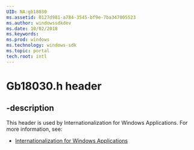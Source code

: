 ```yaml
---
UID: NA:gb18030
ms.assetid: 0127d981-a784-3545-bf9e-7ba347005523
ms.author: windowssdkdev
ms.date: 10/02/2018
ms.keywords: 
ms.prod: windows
ms.technology: windows-sdk
ms.topic: portal
tech.root: intl
---
```


# Gb18030.h header


## -description


This header is used by Internationalization for Windows Applications. For more information, see:

- [Internationalization for Windows Applications](../_intl)

